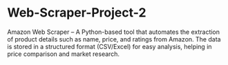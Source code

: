 # Web-Scraper-Project-2
Amazon Web Scraper – A Python-based tool that automates the extraction of product details such as name, price, and ratings from Amazon. The data is stored in a structured format (CSV/Excel) for easy analysis, helping in price comparison and market research.
